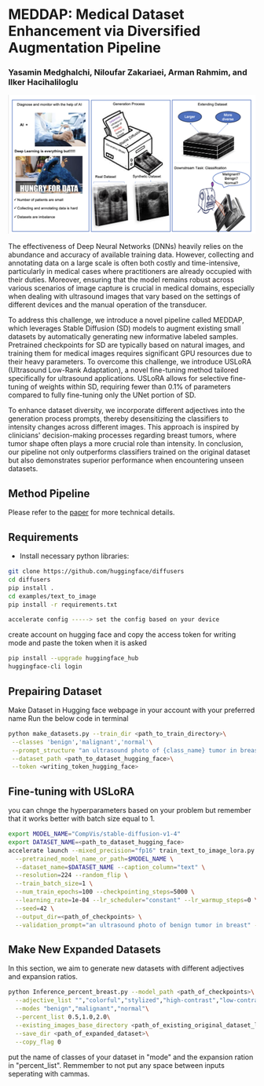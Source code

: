 

<h1> MEDDAP: Medical Dataset Enhancement via Diversified Augmentation Pipeline </h1>
<h3>
Yasamin Medghalchi, Niloufar Zakariaei, Arman Rahmim, and Ilker Hacihaliloglu </h3>

![plot](y.png)

The effectiveness of Deep Neural Networks (DNNs) heavily relies on the abundance and accuracy of available training data. However, collecting and annotating data on a large scale is often both costly and time-intensive, particularly in medical cases where practitioners are already occupied with their duties. Moreover, ensuring that the model remains robust across various scenarios of image capture is crucial in medical domains, especially when dealing with ultrasound images that vary based on the settings of different devices and the manual operation of the transducer.

To address this challenge, we introduce a novel pipeline called MEDDAP, which leverages Stable Diffusion (SD) models to augment existing small datasets by automatically generating new informative labeled samples. Pretrained checkpoints for SD are typically based on natural images, and training them for medical images requires significant GPU resources due to their heavy parameters. To overcome this challenge, we introduce USLoRA (Ultrasound Low-Rank Adaptation), a novel fine-tuning method tailored specifically for ultrasound applications. USLoRA allows for selective fine-tuning of weights within SD, requiring fewer than 0.1% of parameters compared to fully fine-tuning only the UNet portion of SD.

To enhance dataset diversity, we incorporate different adjectives into the generation process prompts, thereby desensitizing the classifiers to intensity changes across different images. This approach is inspired by clinicians' decision-making processes regarding breast tumors, where tumor shape often plays a more crucial role than intensity. In conclusion, our pipeline not only outperforms classifiers trained on the original dataset but also demonstrates superior performance when encountering unseen datasets.

## Method Pipeline
Please refer to the [paper]() for more technical details.

## Requirements

* Install necessary python libraries:
```bash
git clone https://github.com/huggingface/diffusers
cd diffusers
pip install .
cd examples/text_to_image
pip install -r requirements.txt
```
```bash
accelerate config -----> set the config based on your device
```
create account on hugging face and copy the access token for writing mode and paste the token when it is asked
```bash
pip install --upgrade huggingface_hub
huggingface-cli login 
```
## Prepairing Dataset
Make Dataset in Hugging face webpage in your account with your preferred name
Run the below code in terminal
```bash
python make_datasets.py --train_dir <path_to_train_directory>\
 --classes 'benign','malignant','normal'\
 --prompt_structure "an ultrasound photo of {class_name} tumor in breast"\
 --dataset_path <path_to_dataset_hugging_face>\
 --token <writing_token_hugging_face>
```
## Fine-tuning with USLoRA
you can chnge the hyperparameters based on your problem but remember that it works better with batch size equal to 1.
```bash
export MODEL_NAME="CompVis/stable-diffusion-v1-4"
export DATASET_NAME=<path_to_dataset_hugging_face>
accelerate launch --mixed_precision="fp16" train_text_to_image_lora.py \
  --pretrained_model_name_or_path=$MODEL_NAME \
  --dataset_name=$DATASET_NAME --caption_column="text" \
  --resolution=224 --random_flip \
  --train_batch_size=1 \
  --num_train_epochs=100 --checkpointing_steps=5000 \
  --learning_rate=1e-04 --lr_scheduler="constant" --lr_warmup_steps=0 \
  --seed=42 \
  --output_dir=<path_of_checkpoints> \
  --validation_prompt="an ultrasound photo of benign tumor in breast" --report_to="wandb" --rank 4
```
## Make New Expanded Datasets
In this section, we aim to generate new datasets with different adjectives and expansion ratios.

```bash
python Inference_percent_breast.py --model_path <path_of_checkpoints>\
  --adjective_list "","colorful","stylized","high-contrast","low-contrast","posterized","solarized","sheared","bright","dark" \
  --modes "benign","malignant","normal"\
  --percent_list 0.5,1.0,2.0\
  --existing_images_base_directory <path_of_existing_original_dataset_local>\
  --save_dir <path_of_expanded_dataset>\
  --copy_flag 0
```
put the name of classes of your dataset in "mode" and the expansion ration in "percent_list". Remmember to not put any space between inputs seperating with cammas.

